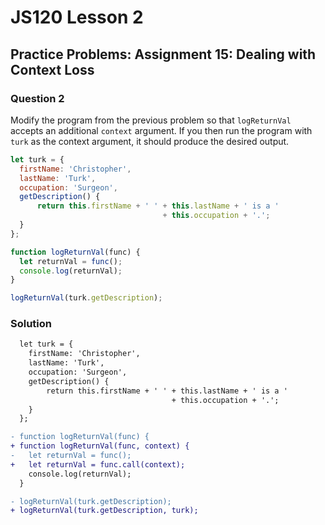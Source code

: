 # JS120 Lesson 2

## Practice Problems: Assignment 15: Dealing with Context Loss

### Question 2

Modify the program from the previous problem so that `logReturnVal` accepts an
additional `context` argument. If you then run the program with `turk` as the
context argument, it should produce the desired output.

```js
let turk = {
  firstName: 'Christopher',
  lastName: 'Turk',
  occupation: 'Surgeon',
  getDescription() {
      return this.firstName + ' ' + this.lastName + ' is a '
                                  + this.occupation + '.';
  }
};

function logReturnVal(func) {
  let returnVal = func();
  console.log(returnVal);
}

logReturnVal(turk.getDescription);
```

### Solution

```diff
  let turk = {
    firstName: 'Christopher',
    lastName: 'Turk',
    occupation: 'Surgeon',
    getDescription() {
        return this.firstName + ' ' + this.lastName + ' is a '
                                    + this.occupation + '.';
    }
  };

- function logReturnVal(func) {
+ function logReturnVal(func, context) {
-   let returnVal = func();
+   let returnVal = func.call(context);
    console.log(returnVal);
  }

- logReturnVal(turk.getDescription);
+ logReturnVal(turk.getDescription, turk);
```
